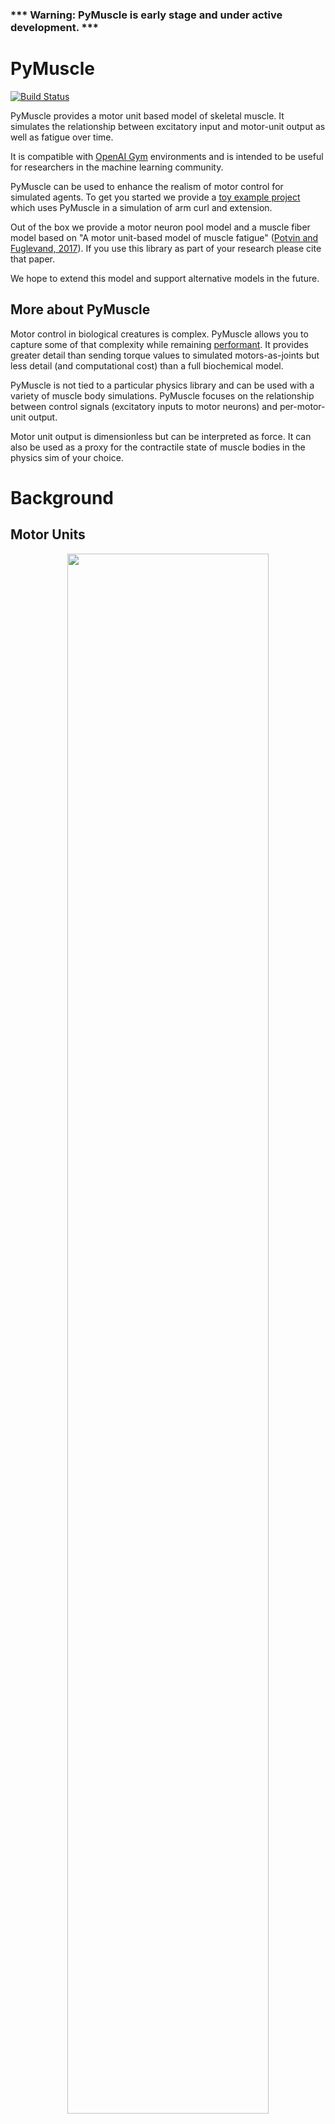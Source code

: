 ### *** Warning: PyMuscle is early stage and under active development. ***

# PyMuscle
[![Build Status](https://travis-ci.org/iandanforth/pymuscle.svg?branch=master)](https://travis-ci.org/iandanforth/pymuscle)

PyMuscle provides a motor unit based model of skeletal muscle. It simulates the
relationship between excitatory input and motor-unit output as well as fatigue 
over time.

It is compatible with [OpenAI Gym](https://gym.openai.com) environments and is 
intended to be useful for researchers in the machine learning community.

PyMuscle can be used to enhance the realism of motor control for simulated 
agents. To get you started we provide a [toy example project](https://github.com/iandanforth/pymuscle/tree/master/examples) 
which uses PyMuscle in a simulation of arm curl and extension.

Out of the box we provide a motor neuron pool model and a muscle fiber model
based on "A motor unit-based model of muscle fatigue" 
([Potvin and Fuglevand, 2017](http://journals.plos.org/ploscompbiol/article?id=10.1371/journal.pcbi.1005581)).
If you use this library as part of your research please cite that paper.

We hope to extend this model and support alternative models in the future.

## More about PyMuscle

Motor control in biological creatures is complex. PyMuscle allows you to capture
some of that complexity while remaining [performant](#performance). It provides 
greater detail than sending torque values to simulated motors-as-joints but 
less detail (and computational cost) than a full biochemical model.

PyMuscle is not tied to a particular physics library and can be used with a 
variety of muscle body simulations. PyMuscle focuses on the relationship between 
control signals (excitatory inputs to motor neurons) and per-motor-unit output.

Motor unit output is dimensionless but can be interpreted as force. It can also
be used as a proxy for the contractile state of muscle bodies in the physics
sim of your choice.

# Background

## Motor Units
<p align="center"><img width="80%" src="docs/src/images/motor-unit-diagram.png" /></p>


A motor unit is the combination of a motor neuron and the muscle fibers to which
the neuron makes connections. Skeletal muscles are made up of many muscle fibers. 
For a given motor unit a single motor neuron will have an axon that branches
and innervates a subset of the fibers in a muscle. Muscle fibers usually
belong to only one motor unit.

Muscles may have anywhere from a few dozen to thousands of motor units. The
human arm, for example, has 30 some muscles and is innervated by [approximately 35,000 axons](https://onlinelibrary.wiley.com/doi/abs/10.1002/ana.25018)
from motor neurons. 

The brain controls muscles by sending signals to motor units and receiving
signals from mechanoreceptors embedded in muscles and the skin. In animals all
the motor units an animal will ever have are present from birth and learning to 
produce smooth coordinated motion through control of those units is a significant 
part of the developmental process.

## Control

Motor units are recruited in an orderly fashion to produce varying levels of 
muscle force. 

The cell bodies of motor neurons for a given muscle cluster together in the 
spinal cord in what are known as motor neuron pools, columns, or nuclei. 
Generally motor neurons in a pool can be thought of as all getting the same 
activation inputs. This input is the combination of dozens if not hundreds of 
separate inputs from interneurons and upper motor neurons carrying signals from
the brain and mechanoreceptors in the body.

In a voluntary contraction of a muscle, say in curling your arm, the input
to the motor neuron pool for the bicep muscle will ramp up, recruiting more
and more motor units, starting from the weakest motor units to stronger ones.

Over time motor neurons and muscle fibers can't produce the same level of force 
for the same level of activation input. This is called fatigue. The brain must
compensate for the fatigue if it wants to maintain a given force or perform
the same action again and again in the same way.

# Installation

## Requirements

Python 3.6+

## Install

```
pip install pymuscle
```

# Getting Started

### Minimal example 

The Muscle class provides the primary API for the library. A Muscle can be
heavily customized but here we use mainly default values. A PotvinMuscle 
instantiated with 120 motor units has the distribution of strengths, recruitment 
thresholds, and fatigue properties as used in the experiments of Potvin and 
Fuglevand, 2017.

```python
{{'../../examples/minimal-example.py'}}
```

This will open a browser window with the produced chart. It should look like this:

<p align="center"><img width="80%" src="docs/src/images/minimal-example-chart.png" /></p>

### Familiar with OpenAI's Gym?

Make sure you have the following installed

```
pip install gym pygame pymunk
```

then try out the [example project](https://github.com/iandanforth/pymuscle/tree/master/examples)

# Versioning Plan

PyMuscle is in a pre-alpha state. Expect regular breaking changes.

We expect to stabilize the API for 1.0 and introduce breaking changes only
during major releases.

This library tries to provide empirically plausible behavior. As new research is
released or uncovered we will update the underlying model. Non-bug-fix changes
that would alter the output of the library will be integrated in major releases.

If you know of results you believe should be integrated please let us know. See 
the [Contributing](#contributing) section.

# Contributing

We encourage you to contribute! Specifically we'd love to hear about and feature
projects using PyMuscle.

For all issues please search the [existing issues](https://github.com/iandanforth/pymuscle/issues) before submitting.

- [Bug Reports](https://github.com/iandanforth/pymuscle/issues/new?template=bug_report.md)
- [Enhancement requests](https://github.com/iandanforth/pymuscle/issues/new?template=feature_request.md)
- [Suggest research](https://github.com/iandanforth/pymuscle/issues/new?template=research-submission.md) that can better inform the model

_Before_ opening a pull request please:

- See if there is an open ticket for this issue
    - If the ticket is tagged 'Help Needed' comment to note that you intend to work on this issue
    - If the ticket is *not* tagged, comment that you would like to work on the issue
        - We will then discuss the priority, timing and expectations around the issue.
- If there is no open ticket, create one
    - We prefer to discuss the implications of changes before you write code! 


## Development

If you want to help develop the PyMuscle library itself the following may help.

Clone this repository

```
git clone git@github.com:iandanforth/pymuscle.git
cd pymuscle
```

Install [pipenv](https://docs.pipenv.org/). (The modern combination of pip and 
virtual environments.)

```
pip install pipenv
```

If this throws a permissions error you will need to to run this with 'sudo'

```
sudo pip install pipenv
```

Install dependencies and start a clean python environment

```
pipenv install
pipenv shell
```

To exit this python environment

```
exit
```

or close your terminal and start a new one.

# Performance

PyMuscle aims to be fast. We use Numpy to get fast vector computation. PyMuscle
uses only a single process today but may be extended to multi-process in 
the future and to GPUs through the integration of [PyTorch](https://pytorch.org/).

# Limitations

## Scope

PyMuscle is concerned with inputs to motor unit neurons, the outputs of those
motor units, and the changes to that system over time. It does not model the
dynamics of the muscle body itself or the impact of dynamic motion on this
motor unit input/output relationship.

## Recovery

Potvin and Fuglevand 2017 explicitly models fatigue but *not* recovery. We 
eagerly await the updated model from Potvin which will included a model of 
recovery.

## Proprioception

This library does not directly provide any feedback signals for control. The
example project shows how to integrate PyMuscle with a physics simulation to
get simulated output forces and stretch and strain values derived from the
state of the simulated muscle body. (In the example this is a damped spring
but a Hill-type, or more complex model could also be used.)

Fatigue could be used as a feedback signal but this will need to be calculated
from the states of the motor units.
